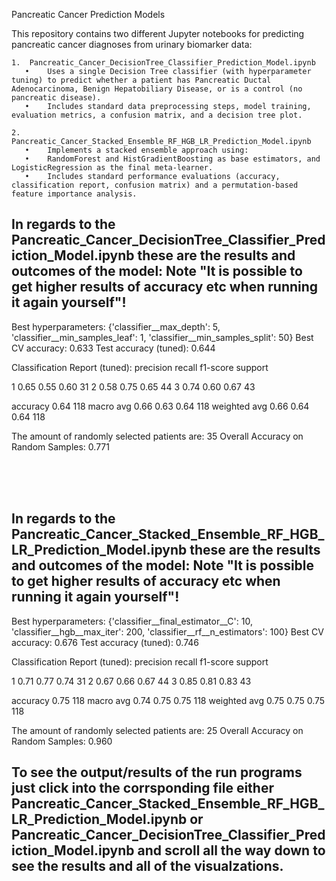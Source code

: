 Pancreatic Cancer Prediction Models

This repository contains two different Jupyter notebooks for predicting pancreatic cancer diagnoses from urinary biomarker data:
	
	1.	Pancreatic_Cancer_DecisionTree_Classifier_Prediction_Model.ipynb
       •	Uses a single Decision Tree classifier (with hyperparameter tuning) to predict whether a patient has Pancreatic Ductal Adenocarcinoma, Benign Hepatobiliary Disease, or is a control (no pancreatic disease).
       •	Includes standard data preprocessing steps, model training, evaluation metrics, a confusion matrix, and a decision tree plot.
       
	2.	Pancreatic_Cancer_Stacked_Ensemble_RF_HGB_LR_Prediction_Model.ipynb
       •	Implements a stacked ensemble approach using:
       •	RandomForest and HistGradientBoosting as base estimators, and LogisticRegression as the final meta-learner.
       •	Includes standard performance evaluations (accuracy, classification report, confusion matrix) and a permutation-based feature importance analysis.


In regards to the Pancreatic_Cancer_DecisionTree_Classifier_Prediction_Model.ipynb these are the results and outcomes of the model:
Note "It is possible to get higher results of accuracy etc when running it again yourself"!
-------------------------------
Best hyperparameters: {'classifier__max_depth': 5, 'classifier__min_samples_leaf': 1, 'classifier__min_samples_split': 50}
Best CV accuracy: 0.633
Test accuracy (tuned): 0.644

Classification Report (tuned):
		precision    recall  f1-score   support

1       	0.65      0.55      0.60        31
2       	0.58      0.75      0.65        44
3               0.74      0.60      0.67        43

accuracy                            0.64       118
macro avg       0.66      0.63      0.64       118
weighted avg    0.66      0.64      0.64       118

The amount of randomly selected patients are: 35
Overall Accuracy on Random Samples: 0.771

<br>
<br>
<br>

In regards to the Pancreatic_Cancer_Stacked_Ensemble_RF_HGB_LR_Prediction_Model.ipynb these are the results and outcomes of the model:
Note "It is possible to get higher results of accuracy etc when running it again yourself"!
-------------------------------
Best hyperparameters: {'classifier__final_estimator__C': 10, 'classifier__hgb__max_iter': 200, 'classifier__rf__n_estimators': 100}
Best CV accuracy: 0.676
Test accuracy (tuned): 0.746

Classification Report (tuned):
              precision    recall  f1-score   support

1             0.71      0.77      0.74        31
2             0.67      0.66      0.67        44
3             0.85      0.81      0.83        43

accuracy                          0.75       118
macro avg     0.74      0.75      0.75       118
weighted avg  0.75      0.75      0.75       118

The amount of randomly selected patients are: 25
Overall Accuracy on Random Samples: 0.960


To see the output/results of the run programs just click into the corrsponding file either Pancreatic_Cancer_Stacked_Ensemble_RF_HGB_LR_Prediction_Model.ipynb or Pancreatic_Cancer_DecisionTree_Classifier_Prediction_Model.ipynb and scroll all the way down to see the results and all of the visualzations.
-------------------------------





